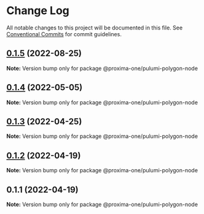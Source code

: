 # Change Log

All notable changes to this project will be documented in this file.
See [Conventional Commits](https://conventionalcommits.org) for commit guidelines.

## [0.1.5](https://github.com/proxima-one/pulumi-components/compare/@proxima-one/pulumi-polygon-node@0.1.4...@proxima-one/pulumi-polygon-node@0.1.5) (2022-08-25)

**Note:** Version bump only for package @proxima-one/pulumi-polygon-node





## [0.1.4](https://github.com/proxima-one/pulumi-components/compare/@proxima-one/pulumi-polygon-node@0.1.3...@proxima-one/pulumi-polygon-node@0.1.4) (2022-05-05)

**Note:** Version bump only for package @proxima-one/pulumi-polygon-node





## [0.1.3](https://github.com/proxima-one/pulumi-components/compare/@proxima-one/pulumi-polygon-node@0.1.2...@proxima-one/pulumi-polygon-node@0.1.3) (2022-04-25)

**Note:** Version bump only for package @proxima-one/pulumi-polygon-node





## [0.1.2](https://github.com/proxima-one/pulumi-components/compare/@proxima-one/pulumi-polygon-node@0.1.1...@proxima-one/pulumi-polygon-node@0.1.2) (2022-04-19)

**Note:** Version bump only for package @proxima-one/pulumi-polygon-node





## 0.1.1 (2022-04-19)

**Note:** Version bump only for package @proxima-one/pulumi-polygon-node
